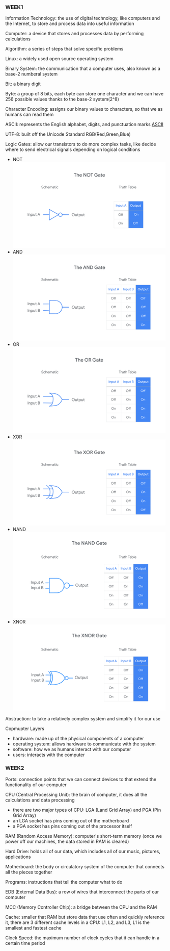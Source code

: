 ### WEEK1 ###

Information Technology: the use of digital technology, like computers and the Internet, to store and process data into useful information

Computer: a device that stores and processes data by performing calculations

Algorithm: a series of steps that solve specific problems

Linux: a widely used open source operating system

Binary System: the communication that a computer uses, also known as a base-2 numberal system

Bit: a binary digit

Byte: a group of 8 bits, each byte can store one character and we can have 256 possible values thanks to the base-2 system(2^8)

Character Encoding: assigns our binary values to characters, so that we as humans can read them

ASCII: represents the English alphabet, digits, and punctuation marks [ASCII](http://sticksandstones.kstrom.com/appen.html)

UTF-8: built off the Unicode Standard
RGB(Red,Green,Blue)

Logic Gates: allow our transistors to do more complex tasks, like decide where to send electrical signals depending on logical conditions
- NOT
![image](https://github.com/songyang722/coursera/blob/main/Google%20IT%20Support/The%20NOT%20Gate.png)
- AND
![image](https://github.com/songyang722/coursera/blob/main/Google%20IT%20Support/The%20AND%20Gate.png)
- OR
![image](https://github.com/songyang722/coursera/blob/main/Google%20IT%20Support/The%20OR%20Gate.png)
- XOR
![image](https://github.com/songyang722/coursera/blob/main/Google%20IT%20Support/The%20XOR%20Gate.png)
- NAND
![image](https://github.com/songyang722/coursera/blob/main/Google%20IT%20Support/The%20NAND%20Gate.png)
- XNOR
![image](https://github.com/songyang722/coursera/blob/main/Google%20IT%20Support/The%20XNOR%20Gate.png)

Abstraction: to take a relatively complex system and simplify it for our use

Copmupter Layers
- hardware: made up of the physical components of a computer
- operating system: allows hardware to communicate with the system
- software: how we as humans interact with our computer
- users: interacts with the computer



### WEEK2 ###

Ports: connection points that we can connect devices to that extend the functionality of our computer

CPU (Central Processing Unit): the brain of computer, it does all the calculations and data processing
- there are two major types of CPU: LGA (Land Grid Array) and PGA (Pin Grid Array)
- an LGA socket has pins coming out of the motherboard
- a PGA socket has pins coming out of the processor itself

RAM (Random Access Memory): computer's short-term memory (once we power off our machines, the data stored in RAM is cleared)

Hard Drive: holds all of our data, which includes all of our music, pictures, applications

Motherboard: the body or circulatory system of the computer that connects all the pieces together

Programs: instructions that tell the computer what to do

EDB (External Data Bus): a row of wires that interconnect the parts of our computer

MCC (Memory Controller Chip): a bridge between the CPU and the RAM

Cache: smaller that RAM but store data that use often and quickly reference it, there are 3 different cache levels in a CPU: L1, L2, and L3, L1 is the smallest and fastest cache

Clock Speed: the maximum number of clock cycles that it can handle in a certain time period
